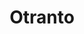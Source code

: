 ---
title: Otranto
date: 
draft: false

# descripcion
description : Aros de plata y cristal engarzado

materials: Plata 925

color: Plateado y cristal

dimensions: 2cm largo

code: 01-07-0399

type: "Aros"

categories: []

price: $3.020,00

price_eftvo: $2.565,00

# Images
# first image will be shown in the product page
images:
  # - image: "images/path_to_image"
  # La ubicacion de las imagenes es imagenes/Aros/Aros.Cristal/01-07-0399-otranto
  - image: "./images/aros/cristal/01-07-0399-redondo-4-cristales_a.JPG"
  - image: "./images/aros/cristal/01-07-0399-redondo-4-cristales_b.JPG"
---
